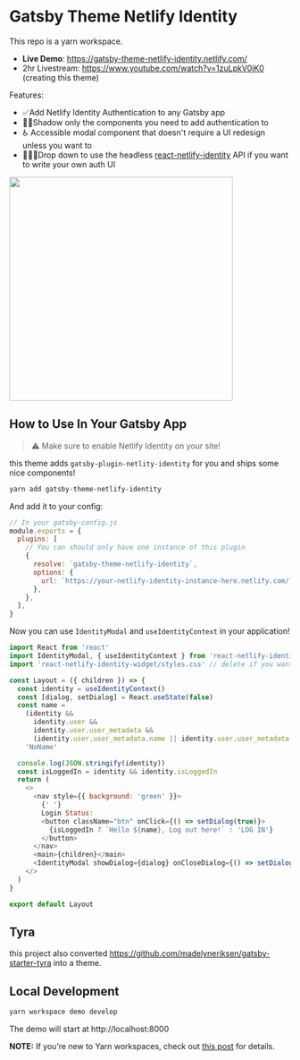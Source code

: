 # Gatsby Theme Netlify Identity

This repo is a yarn workspace.

- **Live Demo**: https://gatsby-theme-netlify-identity.netlify.com/
- 2hr Livestream: https://www.youtube.com/watch?v=1zuLpkV0jK0 (creating this theme)

Features:

- ✅Add Netlify Identity Authentication to any Gatsby app
- 🕵🏼‍Shadow only the components you need to add authentication to
- ♿ Accessible modal component that doesn't require a UI redesign unless you want to
- 💁🏼‍♂️Drop down to use the headless [react-netlify-identity](https://github.com/sw-yx/react-netlify-identity) API if you want to write your own auth UI

<img src="https://user-images.githubusercontent.com/6764957/62212389-9d661c00-b36e-11e9-9afd-ca51e611a05d.gif" width=400 />

## How to Use In Your Gatsby App

> ⚠️ Make sure to enable Netlify Identity on your site!

this theme adds `gatsby-plugin-netlity-identity` for you and ships some nice components!

```bash
yarn add gatsby-theme-netlify-identity
```

And add it to your config:

```js
// In your gatsby-config.js
module.exports = {
  plugins: [
    // You can should only have one instance of this plugin
    {
      resolve: `gatsby-theme-netlify-identity`,
      options: {
        url: `https://your-netlify-identity-instance-here.netlify.com/`, // required! Make sure Identity is enabled!
      },
    },
  ],
}
```

Now you can use `IdentityModal` and `useIdentityContext` in your application!

```js
import React from 'react'
import IdentityModal, { useIdentityContext } from 'react-netlify-identity-widget'
import 'react-netlify-identity-widget/styles.css' // delete if you want to bring your own CSS

const Layout = ({ children }) => {
  const identity = useIdentityContext()
  const [dialog, setDialog] = React.useState(false)
  const name =
    (identity &&
      identity.user &&
      identity.user.user_metadata &&
      (identity.user.user_metadata.name || identity.user.user_metadata.full_name)) ||
    'NoName'

  console.log(JSON.stringify(identity))
  const isLoggedIn = identity && identity.isLoggedIn
  return (
    <>
      <nav style={{ background: 'green' }}>
        {' '}
        Login Status:
        <button className="btn" onClick={() => setDialog(true)}>
          {isLoggedIn ? `Hello ${name}, Log out here!` : 'LOG IN'}
        </button>
      </nav>
      <main>{children}</main>
      <IdentityModal showDialog={dialog} onCloseDialog={() => setDialog(false)} />
    </>
  )
}

export default Layout
```

## Tyra

this project also converted https://github.com/madelyneriksen/gatsby-starter-tyra into a theme.

## Local Development

```sh
yarn workspace demo develop
```

The demo will start at http://localhost:8000

**NOTE:** If you’re new to Yarn workspaces, check out [this post](https://www.gatsbyjs.org/blog/2019-05-22-setting-up-yarn-workspaces-for-theme-development/) for details.
